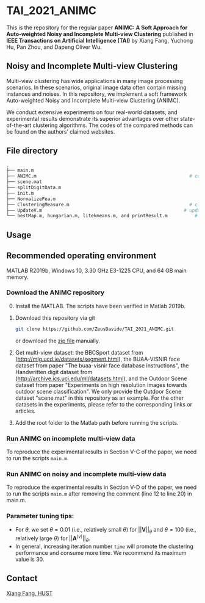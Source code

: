# TAI_2021_ANIMC

This is the repository for the regular paper **ANIMC: A Soft Approach for Auto-weighted Noisy and Incomplete Multi-view Clustering** published in **IEEE Transactions on Artificial Intelligence (TAI)**  by Xiang Fang, Yuchong Hu, Pan Zhou, and Dapeng Oliver Wu.

## Noisy and Incomplete Multi-view Clustering

Multi-view clustering has wide applications in many image processing scenarios. In these scenarios, original image data often contain missing instances and noises. In this repository, we implement a soft framework Auto-weighted Noisy and Incomplete Multi-view Clustering (ANIMC). 

We conduct extensive experiments on four real-world datasets, and experimental results demonstrate its superior advantages over other state-of-the-art clustering algorithms.
The codes of the compared methods can be found on the authors’ claimed websites.


## File directory

```bash
.
├── main.m				                                               # DEMO file of ANIMC
├── ANIMC.m				                                           # core function of ANIMC
├── scene.mat				                                             # data mat files
├── splitDigitData.m			                                       # construction of incomplete multi-view data
├── init.m				                                               # variable initialization
├── NormalizeFea.m				                                       # regularization of data
├── ClusteringMeasure.m		                                       # clustering performance
├── UpdateV.m                                                    # update variable V
└── bestMap.m, hungarian.m, litekmeans.m, and printResult.m			 # intermediate functions 
```

## Usage

## Recommended operating environment

MATLAB R2019b, Windows 10, 3.30 GHz E3-1225 CPU, and 64 GB main memory.

### Download the ANIMC repository

0. Install the MATLAB. The scripts have been verified in Matlab 2019b.

1. Download this repository via git
    ```bash
    git clone https://github.com/ZeusDavide/TAI_2021_ANIMC.git
    ```
    or download the [zip file](https://github.com/ZeusDavide/TAI_2021_ANIMC/archive/master.zip) manually.
    
2. Get multi-view dataset: the BBCSport dataset from (http://mlg.ucd.ie/datasets/segment.html), the BUAA-VISNIR face dataset from paper "The buaa-visnir face database instructions", the Handwritten digit dataset from (http://archive.ics.uci.edu/ml/datasets.html), and the Outdoor Scene dataset from paper "Experiments on high resolution images towards outdoor scene classification". We only provide the Outdoor Scene dataset "scene.mat" in this repository as an example. For the other datasets in the experiments, please refer to the corresponding links or articles.


3. Add the root folder to the Matlab path before running the scripts.

### Run ANIMC on incomplete multi-view data

To reproduce the experimental results in Section V-C of the paper, we need to run the scripts `main.m`.  


### Run ANIMC on noisy and incomplete multi-view data

To reproduce the experimental results in Section V-D of the paper, we need to run the scripts `main.m` after removing the comment (line 12 to line 20) in main.m.  


### Parameter tuning tips:

- For $\theta$, we set $\theta=0.01$ (i.e., relatively small $\theta$) for $||\bm{V}||_{\theta}$ and $\theta=100$ (i.e., relatively large $\theta$) for $||\bm{A}^{(v)}||_{\theta}$.
- In general, increasing iteration number `time` will promote the clustering performance and consume more time. We recommend its maximum value is 30.



## Contact

[Xiang Fang, HUST](xfang9508@gmail.com)
